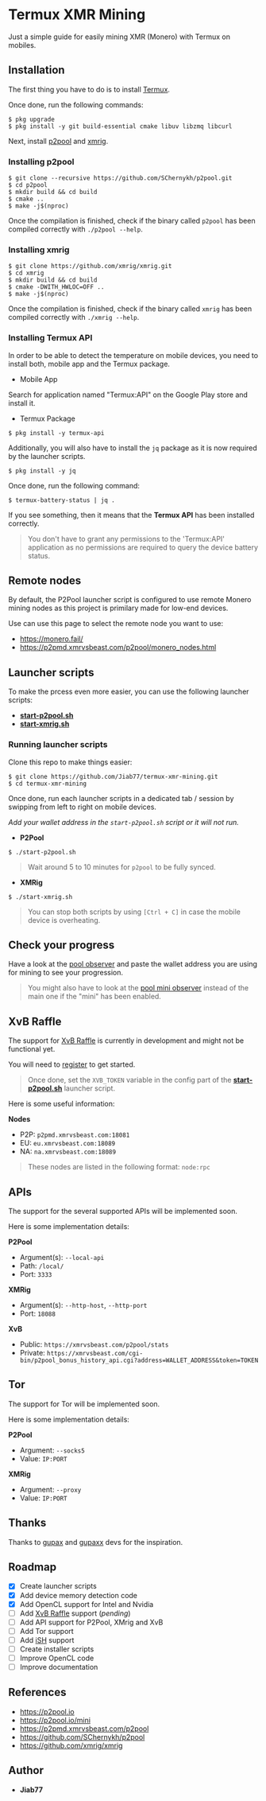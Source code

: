 # Termux XMR Mining

Just a simple guide for easily mining XMR (Monero) with Termux on mobiles.

## Installation

The first thing you have to do is to install [Termux](https://github.com/termux/termux-app).

Once done, run the following commands:

```console
$ pkg upgrade
$ pkg install -y git build-essential cmake libuv libzmq libcurl
```

Next, install [p2pool](https://github.com/SChernykh/p2pool) and [xmrig](https://github.com/xmrig/xmrig).

### Installing p2pool

```console
$ git clone --recursive https://github.com/SChernykh/p2pool.git
$ cd p2pool
$ mkdir build && cd build
$ cmake ..
$ make -j$(nproc)
```

Once the compilation is finished, check if the binary called `p2pool` has been compiled correctly with `./p2pool --help`.

### Installing xmrig

```console
$ git clone https://github.com/xmrig/xmrig.git
$ cd xmrig
$ mkdir build && cd build
$ cmake -DWITH_HWLOC=OFF ..
$ make -j$(nproc)
```

Once the compilation is finished, check if the binary called `xmrig` has been compiled correctly with `./xmrig --help`.

### Installing Termux API

In order to be able to detect the temperature on mobile devices, you need to install both, mobile app and the Termux package.

* Mobile App

Search for application named "Termux:API" on the Google Play store and install it.

* Termux Package

```console
$ pkg install -y termux-api
```

Additionally, you will also have to install the `jq` package as it is now required by the launcher scripts.

```console
$ pkg install -y jq
```

Once done, run the following command:

```console
$ termux-battery-status | jq .
```

If you see something, then it means that the __Termux API__ has been installed correctly.

> You don't have to grant any permissions to the 'Termux:API' application as no permissions are required to query the device battery status.

## Remote nodes

By default, the P2Pool launcher script is configured to use remote Monero mining nodes as this project is primilary made for low-end devices.

Use can use this page to select the remote node you want to use:

* https://monero.fail/
* https://p2pmd.xmrvsbeast.com/p2pool/monero_nodes.html

## Launcher scripts

To make the prcess even more easier, you can use the following launcher scripts:

* __[start-p2pool.sh](start-p2pool.sh)__
* __[start-xmrig.sh](start-xmrig.sh)__

### Running launcher scripts

Clone this repo to make things easier:

```console
$ git clone https://github.com/Jiab77/termux-xmr-mining.git
$ cd termux-xmr-mining
```

Once done, run each launcher scripts in a dedicated tab / session by swipping from left to right on mobile devices.

_Add your wallet address in the `start-p2pool.sh` script or it will not run._

* __P2Pool__

```console
$ ./start-p2pool.sh
```

> Wait around 5 to 10 minutes for `p2pool` to be fully synced.

* __XMRig__

```console
$ ./start-xmrig.sh
```

> You can stop both scripts by using `[Ctrl + C]` in case the mobile device is overheating.

## Check your progress

Have a look at the [pool observer](https://p2pool.observer) and paste the wallet address you are using for mining to see your progression.

> You might also have to look at the [pool mini observer](https://mini.p2pool.observer) instead of the main one if the "mini" has been enabled.

## XvB Raffle

The support for [XvB Raffle](https://xmrvsbeast.com/p2pool) is currently in development and might not be functional yet.

You will need to [register](https://p2pmd.xmrvsbeast.com/cgi-bin/p2pool_bonus_submit.cgi) to get started.

> Once done, set the `XVB_TOKEN` variable in the config part of the __[start-p2pool.sh](start-p2pool.sh)__ launcher script.

Here is some useful information:

__Nodes__

* P2P: `p2pmd.xmrvsbeast.com:18081`
* EU: `eu.xmrvsbeast.com:18089`
* NA: `na.xmrvsbeast.com:18089`

> These nodes are listed in the following format: `node:rpc`

## APIs

The support for the several supported APIs will be implemented soon.

Here is some implementation details:

__P2Pool__

* Argument(s): `--local-api`
* Path: `/local/`
* Port: `3333`

__XMRig__

* Argument(s): `--http-host`, `--http-port`
* Port: `18088`

__XvB__

* Public: `https://xmrvsbeast.com/p2pool/stats`
* Private: `https://xmrvsbeast.com/cgi-bin/p2pool_bonus_history_api.cgi?address=WALLET_ADDRESS&token=TOKEN`

## Tor

The support for Tor will be implemented soon.

Here is some implementation details:

__P2Pool__

* Argument: `--socks5`
* Value: `IP:PORT`

__XMRig__

* Argument: `--proxy`
* Value: `IP:PORT`

## Thanks

Thanks to [gupax](https://github.com/hinto-janai/gupax) and [gupaxx](https://github.com/Cyrix126/gupaxx) devs for the inspiration.

## Roadmap

* [X] Create launcher scripts
* [X] Add device memory detection code
* [X] Add OpenCL support for Intel and Nvidia
* [ ] Add [XvB Raffle](https://p2pmd.xmrvsbeast.com/p2pool) support (_pending_)
* [ ] Add API support for P2Pool, XMrig and XvB
* [ ] Add Tor support
* [ ] Add [iSH](https://github.com/ish-app/ish) support
* [ ] Create installer scripts
* [ ] Improve OpenCL code
* [ ] Improve documentation

## References

* https://p2pool.io
* https://p2pool.io/mini
* https://p2pmd.xmrvsbeast.com/p2pool
* https://github.com/SChernykh/p2pool
* https://github.com/xmrig/xmrig

## Author

* __Jiab77__
